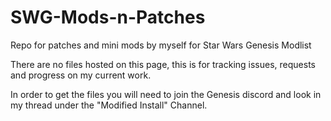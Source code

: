 # SWG-Mods-n-Patches
Repo for patches and mini mods by myself for Star Wars Genesis Modlist

There are no files hosted on this page, this is for tracking issues, requests and progress on my current work.

In order to get the files you will need to join the Genesis discord and look in my thread under the "Modified Install" Channel.

